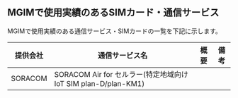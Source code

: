 ## MGIMで使用実績のあるSIMカード・通信サービス

MGIMで使用実績のある通信サービス・SIMカードの一覧を下記に示します。

| 提供会社 | 通信サービス名 | 概要 | 備考 |
| --- | --- | --- | --- |
| SORACOM | SORACOM Air for セルラー(特定地域向け IoT SIM plan-D/plan-KM1) | |  |
